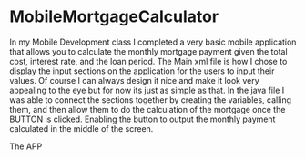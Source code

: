 # MobileMortgageCalculator
In my Mobile Development class I completed a very basic mobile application that allows you to calculate the monthly mortgage payment given the total cost, interest rate, and the loan period.
The Main xml file is how I chose to display the input sections on the application for the users to input their values. Of course I can always design it nice and make it look very appealing to the eye but for now its just as simple as that. In the java file I was able to connect the sections together by creating the variables, calling them, and then allow them to do the calculation of the mortgage once the BUTTON is clicked. Enabling the button to output the monthly payment calculated in the middle of the screen. 

The APP
